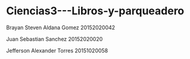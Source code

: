 # Ciencias3---Libros-y-parqueadero

Brayan Steven Aldana Gomez 20152020042

Juan Sebastian Sanchez 20152020020

Jefferson Alexander Torres 20151020058
